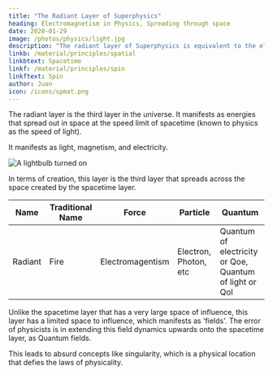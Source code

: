 ```yaml
---
title: "The Radiant Layer of Superphysics"
heading: Electromagnetism in Physics, Spreading through space
date: 2020-01-29
image: /photos/physics/light.jpg
description: "The radiant layer of Superphysics is equivalent to the electromagentic field in Physics"
linkb: /material/principles/spatial
linkbtext: Spacetime
linkf: /material/principles/spin
linkftext: Spin
author: Juan
icon: /icons/spmat.png
---
```



The radiant layer is the third layer in the universe. It manifests as energies that spread out in space at the speed limit of spacetime (known to physics as the speed of light). 

It manifests as light, magnetism, and electricity.

![A lightbulb turned on](/photos/physics/light.jpg)

In terms of creation, this layer is the third layer that spreads across the space created by the spacetime layer.

Name | Traditional Name | Force | Particle | Quantum
--- | --- | --- | --- | ---
Radiant | Fire | Electromagentism | Electron, Photon, etc | Quantum of electricity or Qoe, Quantum of light or Qol


Unlike the spacetime layer that has a very large space of influence, this layer has a limited space to influence, which manifests as 'fields'. The error of physicists is in extending this field dynamics upwards onto the spacetime layer, as Quantum fields. 

This leads to absurd concepts like singularity, which is a physical location that defies the laws of physicality. 
